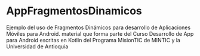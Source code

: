 # AppFragmentosDinamicos
Ejemplo del uso de Fragmentos Dinámicos para desarrollo de Aplicaciones Móviles para Android. material que forma parte del Curso Desarrollo de App para Android escritas en Kotlin del Programa MisionTIC de MINTIC y la Universidad de Antioquia

